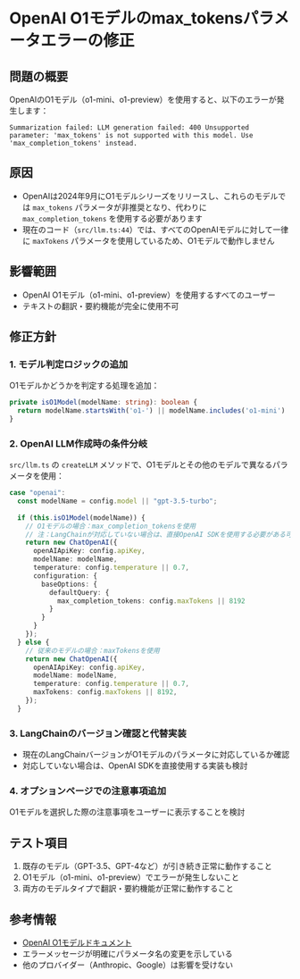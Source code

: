 # OpenAI O1モデルのmax_tokensパラメータエラーの修正

## 問題の概要
OpenAIのO1モデル（o1-mini、o1-preview）を使用すると、以下のエラーが発生します：
```
Summarization failed: LLM generation failed: 400 Unsupported parameter: 'max_tokens' is not supported with this model. Use 'max_completion_tokens' instead.
```

## 原因
- OpenAIは2024年9月にO1モデルシリーズをリリースし、これらのモデルでは `max_tokens` パラメータが非推奨となり、代わりに `max_completion_tokens` を使用する必要があります
- 現在のコード（`src/llm.ts:44`）では、すべてのOpenAIモデルに対して一律に `maxTokens` パラメータを使用しているため、O1モデルで動作しません

## 影響範囲
- OpenAI O1モデル（o1-mini、o1-preview）を使用するすべてのユーザー
- テキストの翻訳・要約機能が完全に使用不可

## 修正方針

### 1. モデル判定ロジックの追加
O1モデルかどうかを判定する処理を追加：
```typescript
private isO1Model(modelName: string): boolean {
  return modelName.startsWith('o1-') || modelName.includes('o1-mini') || modelName.includes('o1-preview');
}
```

### 2. OpenAI LLM作成時の条件分岐
`src/llm.ts` の `createLLM` メソッドで、O1モデルとその他のモデルで異なるパラメータを使用：

```typescript
case "openai":
  const modelName = config.model || "gpt-3.5-turbo";
  
  if (this.isO1Model(modelName)) {
    // O1モデルの場合：max_completion_tokensを使用
    // 注：LangChainが対応していない場合は、直接OpenAI SDKを使用する必要がある可能性
    return new ChatOpenAI({
      openAIApiKey: config.apiKey,
      modelName: modelName,
      temperature: config.temperature || 0.7,
      configuration: {
        baseOptions: {
          defaultQuery: {
            max_completion_tokens: config.maxTokens || 8192
          }
        }
      }
    });
  } else {
    // 従来のモデルの場合：maxTokensを使用
    return new ChatOpenAI({
      openAIApiKey: config.apiKey,
      modelName: modelName,
      temperature: config.temperature || 0.7,
      maxTokens: config.maxTokens || 8192,
    });
  }
```

### 3. LangChainのバージョン確認と代替実装
- 現在のLangChainバージョンがO1モデルのパラメータに対応しているか確認
- 対応していない場合は、OpenAI SDKを直接使用する実装も検討

### 4. オプションページでの注意事項追加
O1モデルを選択した際の注意事項をユーザーに表示することを検討

## テスト項目
1. 既存のモデル（GPT-3.5、GPT-4など）が引き続き正常に動作すること
2. O1モデル（o1-mini、o1-preview）でエラーが発生しないこと
3. 両方のモデルタイプで翻訳・要約機能が正常に動作すること

## 参考情報
- [OpenAI O1モデルドキュメント](https://platform.openai.com/docs/models/o1)
- エラーメッセージが明確にパラメータ名の変更を示している
- 他のプロバイダー（Anthropic、Google）は影響を受けない